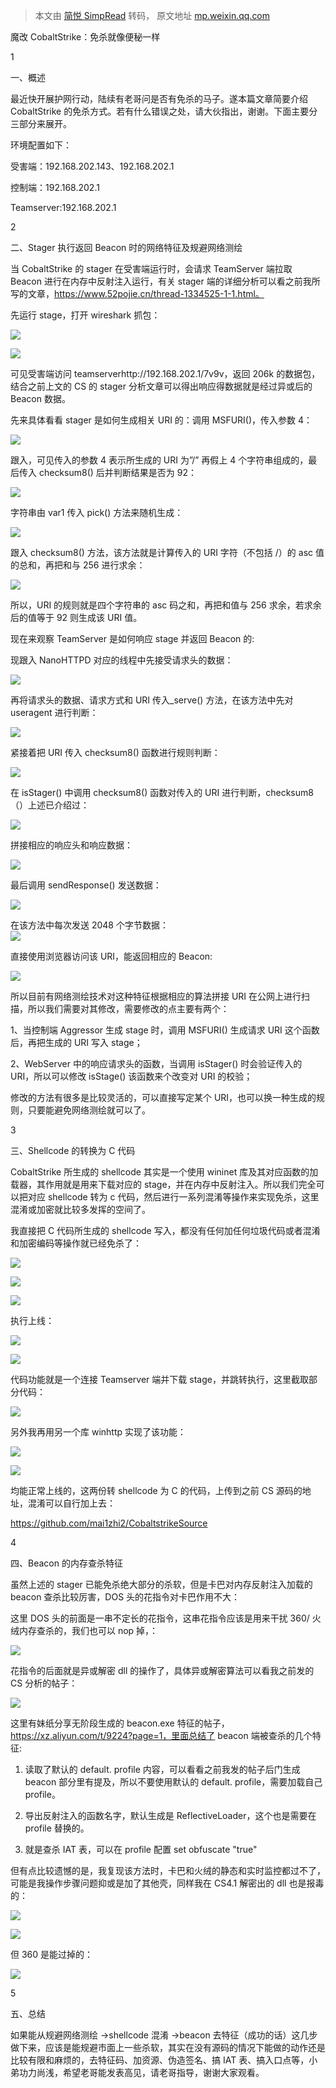 > 本文由 [简悦 SimpRead](http://ksria.com/simpread/) 转码， 原文地址 [mp.weixin.qq.com](https://mp.weixin.qq.com/s/M673ni4Mt8VkW5gJ3Tl9Ig)

魔改 CobaltStrike：免杀就像便秘一样

  

1

一、概述

最近快开展护网行动，陆续有老哥问是否有免杀的马子。遂本篇文章简要介绍 CobaltStrike 的免杀方式。若有什么错误之处，请大伙指出，谢谢。下面主要分三部分来展开。

环境配置如下：

受害端：192.168.202.143、192.168.202.1

控制端：192.168.202.1

Teamserver:192.168.202.1

2

二、Stager 执行返回 Beacon 时的网络特征及规避网络测绘

当 CobaltStrike 的 stager 在受害端运行时，会请求 TeamServer 端拉取 Beacon 进行在内存中反射注入运行，有关 stager 端的详细分析可以看之前我所写的文章，https://www.52pojie.cn/thread-1334525-1-1.html。

先运行 stage，打开 wireshark 抓包：

![](https://mmbiz.qpic.cn/mmbiz_png/Jvbbfg0s6AAYVhncGibf79TcGXGd3v7QOma5BIWOI3BPgKast5eMO80icPoWm61Sklysvykgguafj6CvDFUsSjEA/640?wx_fmt=png)

![](https://mmbiz.qpic.cn/mmbiz_png/Jvbbfg0s6AAYVhncGibf79TcGXGd3v7QO4zQ8PCktHCI8XzbZRibbOYXxTuu1CdhPjfWOABl7Uu5Dv8iaibedBBtwQ/640?wx_fmt=png)

可见受害端访问 teamserverhttp://192.168.202.1/7v9v，返回 206k 的数据包，结合之前上文的 CS 的 stager 分析文章可以得出响应得数据就是经过异或后的 Beacon 数据。

先来具体看看 stager 是如何生成相关 URI 的：调用 MSFURI()，传入参数 4：

![](https://mmbiz.qpic.cn/mmbiz_png/Jvbbfg0s6AAYVhncGibf79TcGXGd3v7QObicOOMlZ3mUqLV9zD6eOWWbxsN7MEUXkkYf5TW4ibmHibLtaViaQIhyRGw/640?wx_fmt=png)

跟入，可见传入的参数 4 表示所生成的 URI 为”/” 再假上 4 个字符串组成的，最后传入 checksum8() 后并判断结果是否为 92：

![](https://mmbiz.qpic.cn/mmbiz_png/Jvbbfg0s6AAYVhncGibf79TcGXGd3v7QOLnYm5bNovkwGKyKaMO7EfOicjUd8OuA9Sic9QsBliaR9CDVcTj9yR3fPg/640?wx_fmt=png)

字符串由 var1 传入 pick() 方法来随机生成：

![](https://mmbiz.qpic.cn/mmbiz_png/Jvbbfg0s6AAYVhncGibf79TcGXGd3v7QOia32UYOrCUTaibmess25nSQqCUxSufWiaXsEuUR3IDPibB6oOibhLKc2YzA/640?wx_fmt=png)

跟入 checksum8() 方法，该方法就是计算传入的 URI 字符（不包括 /）的 asc 值的总和，再把和与 256 进行求余：

![](https://mmbiz.qpic.cn/mmbiz_png/Jvbbfg0s6AAYVhncGibf79TcGXGd3v7QOOMpTic5kV9mfKCs3HDib79fd39OiayMjenUxbvCXceicbVujmB9biazbSzg/640?wx_fmt=png)

所以，URI 的规则就是四个字符串的 asc 码之和，再把和值与 256 求余，若求余后的值等于 92 则生成该 URI 值。

现在来观察 TeamServer 是如何响应 stage 并返回 Beacon 的:

现跟入 NanoHTTPD 对应的线程中先接受请求头的数据：

![](https://mmbiz.qpic.cn/mmbiz_png/Jvbbfg0s6AAYVhncGibf79TcGXGd3v7QOugTibUQdPiapbW4UOkg0IhMtxdYZeqgEYWJNq7RjymsJicKI1kRxk6CxQ/640?wx_fmt=png)

再将请求头的数据、请求方式和 URI 传入_serve() 方法，在该方法中先对 useragent 进行判断：

![](https://mmbiz.qpic.cn/mmbiz_png/Jvbbfg0s6AAYVhncGibf79TcGXGd3v7QO4mG4FqHiaLx4lXbAjmog3ONFmHTvTxC48gcm6Lq9bRxuVP1Ro0ZGkoA/640?wx_fmt=png)

紧接着把 URI 传入 checksum8() 函数进行规则判断：

![](https://mmbiz.qpic.cn/mmbiz_png/Jvbbfg0s6AAYVhncGibf79TcGXGd3v7QOfwtsw8BkkHm9wlpdIcaWYEmia8JcRqSxasDib7UeSicAuES17x2t3SKKg/640?wx_fmt=png)

在 isStager() 中调用 checksum8() 函数对传入的 URI 进行判断，checksum8（）上述已介绍过：

![](https://mmbiz.qpic.cn/mmbiz_png/Jvbbfg0s6AAYVhncGibf79TcGXGd3v7QOKYWxUyichBZDyuW0DUAQEicKJ9CILlP7uXI5ibNiaVaKIhHYGGmTQibeMTg/640?wx_fmt=png)

拼接相应的响应头和响应数据：

![](https://mmbiz.qpic.cn/mmbiz_png/Jvbbfg0s6AAYVhncGibf79TcGXGd3v7QOKrjiciaa25h1zJn2tgCRDiaDXhgDomIicYwZsPc1ziaTgG0CHLDHzJtKGMg/640?wx_fmt=png)

最后调用 sendResponse() 发送数据：

![](https://mmbiz.qpic.cn/mmbiz_png/Jvbbfg0s6AAYVhncGibf79TcGXGd3v7QOaYTmibFC30JO7955VicwX8GhXM4NCh2AQIb8ngSg1CicRTbXficnNs8Ocw/640?wx_fmt=png)

在该方法中每次发送 2048 个字节数据：  
![](https://mmbiz.qpic.cn/mmbiz_png/Jvbbfg0s6AAYVhncGibf79TcGXGd3v7QOU47sgA9azFXSn6oJZEZg14x05uqbIpshJvA8MhlmISuZsV2xeYqDcA/640?wx_fmt=png)

直接使用浏览器访问该 URI，能返回相应的 Beacon:

![](https://mmbiz.qpic.cn/mmbiz_png/Jvbbfg0s6AAYVhncGibf79TcGXGd3v7QOvHSRZuiba88wyMCias69Cbys3s3YGlbMaiapLYjonsdmDGR7Rz6KRM4ibg/640?wx_fmt=png)

所以目前有网络测绘技术对这种特征根据相应的算法拼接 URI 在公网上进行扫描，所以我们需要对其修改，需要修改的点主要有两个：

1、当控制端 Aggressor 生成 stage 时，调用 MSFURI() 生成请求 URI 这个函数后，再把生成的 URI 写入 stage；

2、WebServer 中的响应请求头的函数，当调用 isStager() 时会验证传入的 URI，所以可以修改 isStage() 该函数来个改变对 URI 的校验；

修改的方法有很多是比较灵活的，可以直接写定某个 URI，也可以换一种生成的规则，只要能避免网络测绘就可以了。

3

三、Shellcode 的转换为 C 代码

CobaltStrike 所生成的 shellcode 其实是一个使用 wininet 库及其对应函数的加载器，其作用就是用来下载对应的 stage，并在内存中反射注入。所以我们完全可以把对应 shellcode 转为 c 代码，然后进行一系列混淆等操作来实现免杀，这里混淆或加密就比较多发挥的空间了。

我直接把 C 代码所生成的 shellcode 写入，都没有任何加任何垃圾代码或者混淆和加密编码等操作就已经免杀了：

![](https://mmbiz.qpic.cn/mmbiz_png/Jvbbfg0s6AAYVhncGibf79TcGXGd3v7QOnpeRMr4TMJGmBpictAQLtYLjiayX9ib5hf1GXJFJwia8eicpbzvedgO3EXQ/640?wx_fmt=png)

![](https://mmbiz.qpic.cn/mmbiz_png/Jvbbfg0s6AAYVhncGibf79TcGXGd3v7QOpseesxzaGOEHgoZhqTCWLJyCNlHPRIMkBNaNjITMt9LrccevntYG3Q/640?wx_fmt=png)

![](https://mmbiz.qpic.cn/mmbiz_png/Jvbbfg0s6AAYVhncGibf79TcGXGd3v7QOGGibbpVBGOs15XeFhrmCg6HtEYArt8LwKC1SGtQxpZvC036hqvKW37Q/640?wx_fmt=png)

执行上线：

![](https://mmbiz.qpic.cn/mmbiz_png/Jvbbfg0s6AAYVhncGibf79TcGXGd3v7QOkVOgSQVdYGtcia313RVNUo9SvTXk79vVnhzoVJRwK8DLv9yx3ia0VN5Q/640?wx_fmt=png)

![](https://mmbiz.qpic.cn/mmbiz_png/Jvbbfg0s6AAYVhncGibf79TcGXGd3v7QOeazPP6BI0XWskBMsqC07u2du5BN40Z1ibibWsPice4g2ob6jn3R0ianEFg/640?wx_fmt=png)

代码功能就是一个连接 Teamserver 端并下载 stage，并跳转执行，这里截取部分代码：

![](https://mmbiz.qpic.cn/mmbiz_png/Jvbbfg0s6AAYVhncGibf79TcGXGd3v7QOykvoibgZWXCE6x5l3HXpTicgoDIcGcSBf7Eic8wdsYjiaiaibStfRl1WeDyg/640?wx_fmt=png)

另外我再用另一个库 winhttp 实现了该功能：

![](https://mmbiz.qpic.cn/mmbiz_png/Jvbbfg0s6AAYVhncGibf79TcGXGd3v7QOWUiaAnSUSwI2F8TqqoLu4Peo0zLwaLmFVGwBNuCcciaQyPPib6pUNuHDw/640?wx_fmt=png)

![](https://mmbiz.qpic.cn/mmbiz_png/Jvbbfg0s6AAYVhncGibf79TcGXGd3v7QOJTnEicrHyGZy1jVolrlia2exEh34fVvIXQ3EzUgZqmZ6ia798I2QSfEkg/640?wx_fmt=png)

均能正常上线的，这两份转 shellcode 为 C 的代码，上传到之前 CS 源码的地址，混淆可以自行加上去：

https://github.com/mai1zhi2/CobaltstrikeSource

4

四、Beacon 的内存查杀特征

虽然上述的 stager 已能免杀绝大部分的杀软，但是卡巴对内存反射注入加载的 beacon 查杀比较厉害，DOS 头的花指令对卡巴作用不大：

这里 DOS 头的前面是一串不定长的花指令，这串花指令应该是用来干扰 360/ 火绒内存查杀的，我们也可以 nop 掉，：

![](https://mmbiz.qpic.cn/mmbiz_png/Jvbbfg0s6AAYVhncGibf79TcGXGd3v7QO6T2IQIF7okKIc7AlLOibdbGED1JKhyEGegmQq5Fn4sBRVLia1SJwZWCw/640?wx_fmt=png)

花指令的后面就是异或解密 dll 的操作了，具体异或解密算法可以看我之前发的 CS 分析的帖子：

![](https://mmbiz.qpic.cn/mmbiz_png/Jvbbfg0s6AAYVhncGibf79TcGXGd3v7QOncbMo9yLia430DGNjguxcUJKxWKefQEJGjXMNIJuIPFTaWT7gOOksGA/640?wx_fmt=png)

这里有妹纸分享无阶段生成的 beacon.exe 特征的帖子，https://xz.aliyun.com/t/9224?page=1，里面总结了 beacon 端被查杀的几个特征:

1.  读取了默认的 default. profile 内容，可以看看之前我发的帖子后门生成 beacon 部分里有提及，所以不要使用默认的 default. profile，需要加载自己 profile。
    
2.  导出反射注入的函数名字，默认生成是 ReflectiveLoader，这个也是需要在 profile 替换的。
    
3.  就是查杀 IAT 表，可以在 profile 配置 set obfuscate "true"
    

但有点比较遗憾的是，我复现该方法时，卡巴和火绒的静态和实时监控都过不了，可能是我操作步骤问题抑或是加了其他壳，同样我在 CS4.1 解密出的 dll 也是报毒的：

![](https://mmbiz.qpic.cn/mmbiz_png/Jvbbfg0s6AAYVhncGibf79TcGXGd3v7QOFurQokjqH00BSKro0QNZsry6KrUiaibvsN0l2PQ3naOt7BooJOmgkMYg/640?wx_fmt=png)

![](https://mmbiz.qpic.cn/mmbiz_png/Jvbbfg0s6AAYVhncGibf79TcGXGd3v7QOib9FVxZkHDGt6bLyLbvHZUib34y1Ux7GqCKIkgea61GBnlrDORvfHO2A/640?wx_fmt=png)

但 360 是能过掉的：

![](https://mmbiz.qpic.cn/mmbiz_png/Jvbbfg0s6AAYVhncGibf79TcGXGd3v7QOyG2pa9YcL2Z6uvh2RRQoDhPKEYTOL28zicWkTmxXGiadInSLicyXp9ic2g/640?wx_fmt=png)

5

五、总结

如果能从规避网络测绘 ->shellcode 混淆 ->beacon 去特征（成功的话）这几步做下来，应该是能规避市面上一些杀软，其实在没有源码的情况下能做的动作还是比较有限和麻烦的，去特征码、加资源、伪造签名、搞 IAT 表、搞入口点等，小弟功力尚浅，希望老哥能发表高见，请老哥指导，谢谢大家观看。